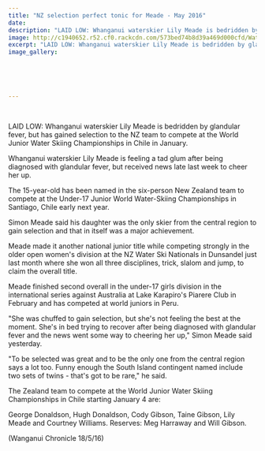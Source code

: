 ```yaml
---
title: "NZ selection perfect tonic for Meade - May 2016"
date: 
description: "LAID LOW: Whanganui waterskier Lily Meade is bedridden by glandular fever, but has gained selection to the NZ team to compete at the World Junior Water Skiing Championships in Chile in January..."
image: http://c1940652.r52.cf0.rackcdn.com/573bed74b8d39a469d000cfd/Water-Skiing-Lily-Meade-Chron-18.5.16.jpg
excerpt: "LAID LOW: Whanganui waterskier Lily Meade is bedridden by glandular fever, but has gained selection to the NZ team to compete at the World Junior Water Skiing Championships in Chile in January..."
image_gallery:
    
    
    
    
    
---
```


<p>&nbsp;</p>
<p>LAID LOW: Whanganui waterskier Lily Meade is bedridden by glandular fever, but has gained selection to the NZ team to compete at the World Junior Water Skiing Championships in Chile in January.</p>
<p>Whanganui waterskier Lily Meade is feeling a tad glum after being diagnosed with glandular fever, but received news late last week to cheer her up.</p>
<p>The 15-year-old has been named in the six-person New Zealand team to compete at the Under-17 Junior World Water-Skiing Championships in Santiago, Chile early next year.</p>
<p>Simon Meade said his daughter was the only skier from the central region to gain selection and that in itself was a major achievement.</p>
<p>Meade made it another national junior title while competing strongly in the older open women's division at the NZ Water Ski Nationals in Dunsandel just last month where she won all three disciplines, trick, slalom and jump, to claim the overall title.</p>
<p>Meade finished second overall in the under-17 girls division in the international series against Australia at Lake Karapiro's Piarere Club in February and has competed at world juniors in Peru.</p>
<p>"She was chuffed to gain selection, but she's not feeling the best at the moment. She's in bed trying to recover after being diagnosed with glandular fever and the news went some way to cheering her up," Simon Meade said yesterday.</p>
<p>"To be selected was great and to be the only one from the central region says a lot too. Funny enough the South Island contingent named include two sets of twins - that's got to be rare," he said.</p>
<p>The Zealand team to compete at the World Junior Water Skiing Championships in Chile starting January 4 are:</p>
<p>George Donaldson, Hugh Donaldson, Cody Gibson, Taine Gibson, Lily Meade and Courtney Williams. Reserves: Meg Harraway and Will Gibson.</p>
<p>(Wanganui Chronicle 18/5/16)</p>

